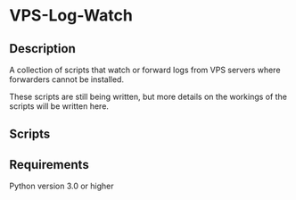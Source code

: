 # VPS-Log-Watch

## Description
A collection of scripts that watch or forward logs from VPS servers where forwarders cannot be installed.

These scripts are still being written, but more details on the workings of the scripts will be written here.

## Scripts

## Requirements
Python version 3.0 or higher
